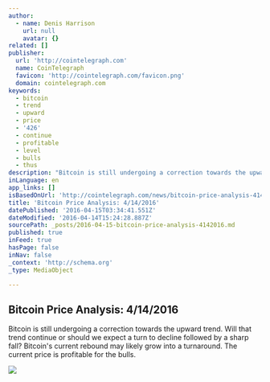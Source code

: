 ```yaml
---
author:
  - name: Denis Harrison
    url: null
    avatar: {}
related: []
publisher:
  url: 'http://cointelegraph.com'
  name: CoinTelegraph
  favicon: 'http://cointelegraph.com/favicon.png'
  domain: cointelegraph.com
keywords:
  - bitcoin
  - trend
  - upward
  - price
  - '426'
  - continue
  - profitable
  - level
  - bulls
  - thus
description: "Bitcoin is still undergoing a correction towards the upward trend. Will that trend continue or should we expect a turn to decline followed by a sharp fall? Bitcoin's current rebound may likely grow into a turnaround. The current price is profitable for the bulls."
inLanguage: en
app_links: []
isBasedOnUrl: 'http://cointelegraph.com/news/bitcoin-price-analysis-4142016'
title: 'Bitcoin Price Analysis: 4/14/2016'
datePublished: '2016-04-15T03:34:41.551Z'
dateModified: '2016-04-14T15:24:28.887Z'
sourcePath: _posts/2016-04-15-bitcoin-price-analysis-4142016.md
published: true
inFeed: true
hasPage: false
inNav: false
_context: 'http://schema.org'
_type: MediaObject

---
```

<article style=""><h1>Bitcoin Price Analysis: 4/14/2016</h1><p>Bitcoin is still undergoing a correction towards the upward trend. Will that trend continue or should we expect a turn to decline followed by a sharp fall? Bitcoin's current rebound may likely grow into a turnaround. The current price is profitable for the bulls.</p><img src="http://cointelegraph.com/storage/uploads/view/06717d225f19c2940c6d5e2671253a78.jpg" /></article>